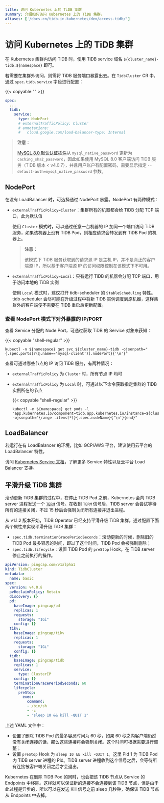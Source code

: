 ```yaml
---
title: 访问 Kubernetes 上的 TiDB 集群
summary: 介绍如何访问 Kubernetes 上的 TiDB 集群。
aliases: ['/docs-cn/tidb-in-kubernetes/dev/access-tidb/']
---
```


# 访问 Kubernetes 上的 TiDB 集群

在 Kubernetes 集群内访问 TiDB 时，使用 TiDB service 域名 `${cluster_name}-tidb.${namespace}` 即可。

若需要在集群外访问，则需将 TiDB 服务端口暴露出去。在 `TidbCluster` CR 中，通过 `spec.tidb.service` 字段进行配置：

{{< copyable "" >}}

```yaml
spec:
  ...
  tidb:
    service:
      type: NodePort
      # externalTrafficPolicy: Cluster
      # annotations:
      #   cloud.google.com/load-balancer-type: Internal
```

> **注意：**
>
> [MySQL 8.0 默认认证插件](https://dev.mysql.com/doc/refman/8.0/en/server-system-variables.html#sysvar_default_authentication_plugin)从 `mysql_native_password` 更新为 `caching_sha2_password`，因此如果使用 MySQL 8.0 客户端访问 TiDB 服务（TiDB 版本 < v4.0.7），并且用户账户有配置密码，需要显示指定 `--default-auth=mysql_native_password` 参数。

## NodePort

在没有 LoadBalancer 时，可选择通过 NodePort 暴露。NodePort 有两种模式：

- `externalTrafficPolicy=Cluster`：集群所有的机器都会给 TiDB 分配 TCP 端口，此为默认值

    使用 `Cluster` 模式时，可以通过任意一台机器的 IP 加同一个端口访问 TiDB 服务，如果该机器上没有 TiDB Pod，则相应请求会转发到有 TiDB Pod 的机器上。

    > **注意：**
    >
    > 该模式下 TiDB 服务获取到的请求源 IP 是主机 IP，并不是真正的客户端源 IP，所以基于客户端源 IP 的访问权限控制在该模式下不可用。

- `externalTrafficPolicy=Local`：只有运行 TiDB 的机器会分配 TCP 端口，用于访问本地的 TiDB 实例

    使用 `Local` 模式时，建议打开 tidb-scheduler 的 `StableScheduling` 特性。tidb-scheduler 会尽可能在升级过程中将新 TiDB 实例调度到原机器，这样集群外的客户端便不需要在 TiDB 重启后更新配置。

### 查看 NodePort 模式下对外暴露的 IP/PORT

查看 Service 分配的 Node Port，可通过获取 TiDB 的 Service 对象来获知：

{{< copyable "shell-regular" >}}

```shell
kubectl -n ${namespace} get svc ${cluster_name}-tidb -ojsonpath="{.spec.ports[?(@.name=='mysql-client')].nodePort}{'\n'}"
```

查看可通过哪些节点的 IP 访问 TiDB 服务，有两种情况：

- `externalTrafficPolicy` 为 `Cluster` 时，所有节点 IP 均可
- `externalTrafficPolicy` 为 `Local` 时，可通过以下命令获取指定集群的 TiDB 实例所在的节点

    {{< copyable "shell-regular" >}}

    ```shell
    kubectl -n ${namespace} get pods -l "app.kubernetes.io/component=tidb,app.kubernetes.io/instance=${cluster_name}" -ojsonpath="{range .items[*]}{.spec.nodeName}{'\n'}{end}"
    ```

## LoadBalancer

若运行在有 LoadBalancer 的环境，比如 GCP/AWS 平台，建议使用云平台的 LoadBalancer 特性。

访问 [Kubernetes Service 文档](https://kubernetes.io/docs/concepts/services-networking/service/)，了解更多 Service 特性以及云平台 Load Balancer 支持。

## 平滑升级 TiDB 集群

滚动更新 TiDB 集群的过程中，在停止 TiDB Pod 之前，Kubernetes 会向 TiDB server 进程发送一个 [`TERM`](https://kubernetes.io/docs/concepts/workloads/pods/pod/#termination-of-pods) 信号。在收到 `TERM` 信号后，TiDB server 会尝试等待所有的连接关闭，不过 15 秒后会强制关闭所有连接并退出进程。

从 v1.1.2 版本开始，TiDB Operator 已经支持平滑升级 TiDB 集群。通过配置下面两个属性来实现平滑升级 TiDB 集群：

- `spec.tidb.terminationGracePeriodSeconds`：滚动更新的时候，删除旧的 TiDB Pod 最多容忍的时间，即过了这个时间，TiDB Pod 会被强制删除；
- `spec.tidb.lifecycle`：设置 TiDB Pod 的 `preStop` Hook，在 TiDB server 停止之前执行的操作。

```yaml
apiVersion: pingcap.com/v1alpha1
kind: TidbCluster
metadata:
  name: basic
spec:
  version: v4.0.8
  pvReclaimPolicy: Retain
  discovery: {}
  pd:
    baseImage: pingcap/pd
    replicas: 1
    requests:
      storage: "1Gi"
    config: {}
  tikv:
    baseImage: pingcap/tikv
    replicas: 1
    requests:
      storage: "1Gi"
    config: {}
  tidb:
    baseImage: pingcap/tidb
    replicas: 1
    service:
      type: ClusterIP
    config: {}
    terminationGracePeriodSeconds: 60
    lifecycle:
      preStop:
        exec:
          command:
          - /bin/sh
          - -c
          - "sleep 10 && kill -QUIT 1"
```

上述 YAML 文件中：

- 设置了删除 TiDB Pod 的最多容忍时间为 60 秒，如果 60 秒之内客户端仍然没有关闭连接的话，那么这些连接将会强制关闭。这个时间可根据需要进行调整；
- 设置 `preStop` Hook 为 `sleep 10 && kill -QUIT 1`，这里 Pid 1 为 TiDB Pod 内 TiDB server 进程的 Pid。TiDB server 进程收到这个信号之后，会等待所有连接被客户端关闭之后才会退出。

Kubernetes 在删除 TiDB Pod 的同时，也会把该 TiDB 节点从 Service 的 Endpoints 中移除。这样就可以保证新的连接不会连接到该 TiDB 节点，但是由于此过程是异步的，所以可以在发送 Kill 信号之前 sleep 几秒钟，确保该 TiDB 节点从 Endpoints 中去掉。
